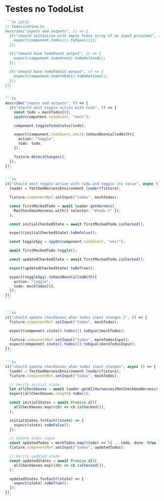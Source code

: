 # Testes no TodoList  

````md magic-move
```ts {all}
// TodoListForm.ts
describe("inputs and outputs", () => {
  it("should initialize with empty todos array if no input provided", () => {
    expect(component.todos()).toEqual([]);
  });

  it("should have todoEvent output", () => {
    expect(component.todoEvent).toBeDefined();
  });

  it("should have todoToEdit output", () => {
    expect(component.todoToEdit).toBeDefined();
  });
});
```

```ts
describe("inputs and outputs", () => {
  it("should emit toggle action with todo", () => {
    const todo = mockTodos[0];
    spyOn(component.todoEvent, "emit");

    component.toggleTodoStatus(todo);

    expect(component.todoEvent.emit).toHaveBeenCalledWith({
      action: "toggle",
      todo: todo,
    });

    fixture.detectChanges();
  });
});
```

```ts
it("should emit toggle action with todo and toggle its value", async () => {
  loader = TestbedHarnessEnvironment.loader(fixture);

  fixture.componentRef.setInput("todos", mockTodos);

  const firstMockedTodo = await loader.getHarness(
    MatCheckboxHarness.with({ selector: "#todo-1" }),
  );

  const initialCheckedState = await firstMockedTodo.isChecked();

  expect(initialCheckedState).toBeFalse();

  const toggleSpy = spyOn(component.todoEvent, "emit");

  await firstMockedTodo.toggle();

  const updatedCheckedState = await firstMockedTodo.isChecked();

  expect(updatedCheckedState).toBeTrue();

  expect(toggleSpy).toHaveBeenCalledWith({
    action: "toggle",
    todo: mockTodos[0],
  });
});
```


```ts
it("should update checkboxes when todos input changes 2", () => {
  fixture.componentRef.setInput("todos", mockTodos);

  expect(component.state().todos()).toEqual(mockTodos);

  fixture.componentRef.setInput("todos", moreTodosInput);
  expect(component.state().todos()).toEqual(moreTodosInput);
});
```

```ts
it("should update checkboxes when todos input changes", async () => {
  loader = TestbedHarnessEnvironment.loader(fixture);
  fixture.componentRef.setInput("todos", mockTodos);

  // Verify initial state
  let allCheckboxes = await loader.getAllHarnesses(MatCheckboxHarness);
  expect(allCheckboxes.length).toBe(2);

  const initialStates = await Promise.all(
    allCheckboxes.map((cb) => cb.isChecked()),
  );

  initialStates.forEach((state) => {
    expect(state).toBeFalse();
  });

  // Update todos input
  const updatedTodos = mockTodos.map((todo) => ({ ...todo, done: true }));
  fixture.componentRef.setInput("todos", updatedTodos);

  // Verify updated state
  const updatedStates = await Promise.all(
    allCheckboxes.map((cb) => cb.isChecked()),
  );

  updatedStates.forEach((state) => {
    expect(state).toBeTrue();
  });
});
```

````

